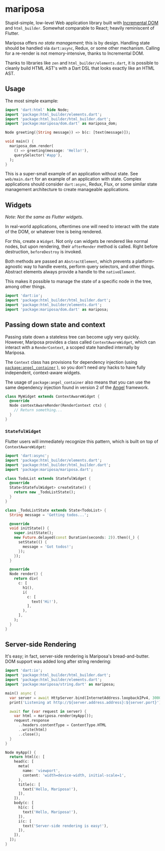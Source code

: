 # mariposa
Stupid-simple, low-level Web application library built with
[Incremental DOM](https://github.com/google/incremental-dom)
and `html_builder`.
Somewhat comparable to React; heavily reminiscent of Flutter.

Mariposa offers *no state management*;
this is by design. Handling state should be handled via
`dart:async`, Redux, or some other mechanism. Calling for a
re-render is not memory-intensive, thanks to Incremental DOM.

Thanks to libraries like `zen` and `html_builder/elements.dart`,
it is possible to cleanly build HTML AST's
with a Dart DSL that looks exactly like an HTML AST.

## Usage

The most simple example:

```dart
import 'dart:html' hide Node;
import 'package:html_builder/elements.dart';
import 'package:html_builder/html_builder.dart';
import 'package:mariposa/dom.dart' as mariposa_dom;

Node greeting({String message}) => b(c: [text(message)]);

void main() {
  mariposa_dom.render(
    () => greeting(message: 'Hello!'),
    querySelector('#app'),
  );
}
```

This is a super-small example of an application without state.
See `web/main.dart` for an example of an application with state.
Complex applications should consider `dart:async`, Redux, Flux,
or some similar state management architecture to create manageable
applications.

## Widgets
*Note: Not the same as Flutter widgets*.

In real-world applications, oftentimes one will need to interact
with the state of the DOM, or whatever tree is being rendered.

For this, create a `Widget`. Not only can widgets be rendered
like normal nodes, but upon rendering, their `afterRender` method
is called. Right before destruction, `beforeDestroy` is invoked.

Both methods are passed an `AbstractElement`, which prevents a
platform-agnostic way to handle events, perform query selectors,
and other things. Abstract elements always provide a handle to
the `nativeElement`.

This makes it possible to manage the state of a specific node
in the tree, among other things.

```dart
import 'dart:io';
import 'package:html_builder/html_builder.dart';
import 'package:html_builder/elements.dart';
import 'package:mariposa/dom.dart' as mariposa;
```

## Passing down state and context
Passing state down a stateless tree can become ugly very quickly.
However, Mariposa provides a class called `ContextAwareWidget`, which can interact
with a `RenderContext`, a scoped state handled internally by Mariposa.

The `Context` class has provisions for dependency injection
(using [`package:angel_container`](https://github.com/angel-dart/container)
), so you don't need *any* hacks
to have fully independent, context-aware widgets.

The usage of `package:angel_container` also means that you can use the same dependency
injection found in version 2 of the [Angel](https://angel-dart.github.io) framework.

```dart
class MyWidget extends ContextAwareWidget {
  @override
  Node contextAwareRender(RenderContext ctx) {
    // Return something...
  }
}
```

### `StatefulWidget`
Flutter users will immediately recognize this pattern, which is built on top of
`ContextAwareWidget`:

```dart
import 'dart:async';
import 'package:html_builder/elements.dart';
import 'package:html_builder/html_builder.dart';
import 'package:mariposa/mariposa.dart';

class TodoList extends StatefulWidget {
  @override
  State<StatefulWidget> createState() {
    return new _TodoListState();
  }
}

class _TodoListState extends State<TodoList> {
  String message = 'Getting todos...';

  @override
  void initState() {
    super.initState();
    new Future.delayed(const Duration(seconds: 2)).then((_) {
      setState(() {
        message = 'Got todos!';
      });
    });
  }

  @override
  Node render() {
    return div(
      c: [
        h1(),
        i(
          c: [
            text('Hi!'),
          ],
        ),
      ],
    );
  }
}
```

## Server-side Rendering
It's easy; in fact, server-side rendering is Mariposa's
bread-and-butter. DOM support was added long after string rendering:

```dart
import 'dart:io';
import 'package:html_builder/html_builder.dart';
import 'package:html_builder/elements.dart';
import 'package:mariposa/string.dart' as mariposa;

main() async {
  var server = await HttpServer.bind(InternetAddress.loopbackIPv4, 3000);
  print('Listening at http://${server.address.address}:${server.port}');

  await for (var request in server) {
    var html = mariposa.render(myApp());
    request.response
      ..headers.contentType = ContentType.HTML
      ..write(html)
      ..close();
  }
}

Node myApp() {
  return html(c: [
    head(c: [
      meta(
        name: 'viewport',
        content: 'width=device-width, initial-scale=1',
      ),
      title(c: [
        text('Hello, Mariposa!'),
      ]),
    ]),
    body(c: [
      h1(c: [
        text('Hello, Mariposa!'),
      ]),
      i(c: [
        text('Server-side rendering is easy!'),
      ]),
    ]),
  ]);
}
```